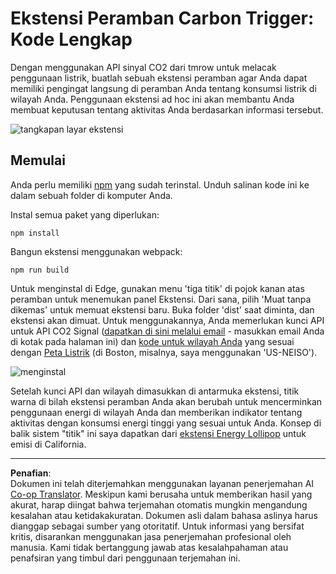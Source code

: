 <!--
CO_OP_TRANSLATOR_METADATA:
{
  "original_hash": "cbaf73f94a9ab4c680a10ef871e92948",
  "translation_date": "2025-08-27T22:26:13+00:00",
  "source_file": "5-browser-extension/solution/translation/README.es.md",
  "language_code": "id"
}
-->
# Ekstensi Peramban Carbon Trigger: Kode Lengkap

Dengan menggunakan API sinyal CO2 dari tmrow untuk melacak penggunaan listrik, buatlah sebuah ekstensi peramban agar Anda dapat memiliki pengingat langsung di peramban Anda tentang konsumsi listrik di wilayah Anda. Penggunaan ekstensi ad hoc ini akan membantu Anda membuat keputusan tentang aktivitas Anda berdasarkan informasi tersebut.

![tangkapan layar ekstensi](../../../../../translated_images/extension-screenshot.352c4c3ba54e4041ad2f6af749d562cc5705f527b5826efd53d11c3528f5ae45.id.png)

## Memulai

Anda perlu memiliki [npm](https://npmjs.com) yang sudah terinstal. Unduh salinan kode ini ke dalam sebuah folder di komputer Anda.

Instal semua paket yang diperlukan:

```
npm install
```

Bangun ekstensi menggunakan webpack:

```
npm run build
```

Untuk menginstal di Edge, gunakan menu 'tiga titik' di pojok kanan atas peramban untuk menemukan panel Ekstensi. Dari sana, pilih 'Muat tanpa dikemas' untuk memuat ekstensi baru. Buka folder 'dist' saat diminta, dan ekstensi akan dimuat. Untuk menggunakannya, Anda memerlukan kunci API untuk API CO2 Signal ([dapatkan di sini melalui email](https://www.co2signal.com/) - masukkan email Anda di kotak pada halaman ini) dan [kode untuk wilayah Anda](http://api.electricitymap.org/v3/zones) yang sesuai dengan [Peta Listrik](https://www.electricitymap.org/map) (di Boston, misalnya, saya menggunakan 'US-NEISO').

![menginstal](../../../../../translated_images/install-on-edge.8bd0ee3ca7dcda1c5334b5195603a43c864e3b38d088b03d57376d25e77b9459.id.png)

Setelah kunci API dan wilayah dimasukkan di antarmuka ekstensi, titik warna di bilah ekstensi peramban Anda akan berubah untuk mencerminkan penggunaan energi di wilayah Anda dan memberikan indikator tentang aktivitas dengan konsumsi energi tinggi yang sesuai untuk Anda. Konsep di balik sistem "titik" ini saya dapatkan dari [ekstensi Energy Lollipop](https://energylollipop.com/) untuk emisi di California.

---

**Penafian**:  
Dokumen ini telah diterjemahkan menggunakan layanan penerjemahan AI [Co-op Translator](https://github.com/Azure/co-op-translator). Meskipun kami berusaha untuk memberikan hasil yang akurat, harap diingat bahwa terjemahan otomatis mungkin mengandung kesalahan atau ketidakakuratan. Dokumen asli dalam bahasa aslinya harus dianggap sebagai sumber yang otoritatif. Untuk informasi yang bersifat kritis, disarankan menggunakan jasa penerjemahan profesional oleh manusia. Kami tidak bertanggung jawab atas kesalahpahaman atau penafsiran yang timbul dari penggunaan terjemahan ini.